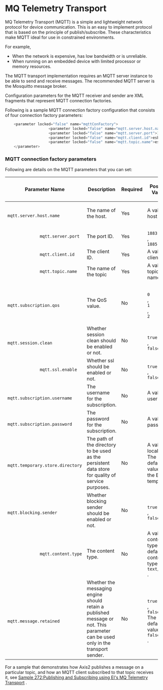 # MQ Telemetry Transport

MQ Telemetry Transport (MQTT) is a simple and lightweight network
protocol for device communication. This is an easy to implement protocol
that is based on the principle of publish/subscribe. These
characteristics make MQTT ideal for use in constrained environments.

For example,

-   When the network is expensive, has low bandwidth or is unreliable.
-   When running on an embedded device with limited processor or memory
    resources.

The MQTT transport implementation requires an MQTT server instance to be
able to send and receive messages. The recommended MQTT server is the
Mosquitto message broker.

Configuration parameters for the MQTT receiver and sender are XML
fragments that represent MQTT connection factories.

Following is a sample MQTT connection factory configuration that
consists of four connection factory parameters:

``` java
    <parameter locked="false" name="mqttConFactory">
                    <parameter locked="false" name="mqtt.server.host.name">localhost</parameter>
                    <parameter locked="false" name="mqtt.server.port">1883</parameter>
                    <parameter locked="false" name="mqtt.client.id">esb.test.listener</parameter>
                    <parameter locked="false" name="mqtt.topic.name">esb.test2</parameter>
    </parameter>
```

### MQTT connection factory parameters

Following are details on the MQTT parameters that you can set:

<table>
<colgroup>
<col style="width: 25%" />
<col style="width: 25%" />
<col style="width: 25%" />
<col style="width: 25%" />
</colgroup>
<thead>
<tr class="header">
<th><p>Parameter Name</p></th>
<th><p>Description</p></th>
<th><p>Required</p></th>
<th><p>Possible Values</p></th>
</tr>
</thead>
<tbody>
<tr class="odd">
<td><code>             mqtt.server.host.name            </code></td>
<td>The name of the host.</td>
<td><p>Yes</p></td>
<td><p>A valid host name</p></td>
</tr>
<tr class="even">
<td><code>             mqtt.server.port            </code></td>
<td>The port ID.</td>
<td>Yes</td>
<td><code>             1883            </code> , <code>             1885            </code></td>
</tr>
<tr class="odd">
<td><code>             mqtt.client.id            </code></td>
<td>The client ID.</td>
<td>Yes</td>
<td>A valid client ID</td>
</tr>
<tr class="even">
<td><code>             mqtt.topic.name            </code></td>
<td>The name of the topic</td>
<td>Yes</td>
<td>A valid topic name</td>
</tr>
<tr class="odd">
<td><code>             mqtt.subscription.qos            </code></td>
<td>The QoS value.</td>
<td>No</td>
<td><p><code>              0             </code> , <code>              1             </code> , <code>              2             </code></p></td>
</tr>
<tr class="even">
<td><code>             mqtt.session.clean            </code></td>
<td>Whether session clean should be enabled or not.</td>
<td>No</td>
<td><code>             true            </code> , <code>             false            </code></td>
</tr>
<tr class="odd">
<td><code>             mqtt.ssl.enable            </code></td>
<td>Whether ssl should be enabled or not.</td>
<td>No</td>
<td><code>             true            </code> , <code>             false            </code></td>
</tr>
<tr class="even">
<td><code>             mqtt.subscription.username            </code></td>
<td>The username for the subscription.</td>
<td>No</td>
<td>A valid user name</td>
</tr>
<tr class="odd">
<td><code>             mqtt.subscription.password            </code></td>
<td>The password for the subscription.</td>
<td>No</td>
<td>A valid password</td>
</tr>
<tr class="even">
<td><code>             mqtt.temporary.store.directory            </code></td>
<td>The path of the directory to be used as the persistent data store for quality of service purposes.</td>
<td>No</td>
<td>A valid local path. The default value is the ESB temp path.</td>
</tr>
<tr class="odd">
<td><code>             mqtt.blocking.sender            </code></td>
<td>Whether blocking sender should be enabled or not.</td>
<td>No</td>
<td><code>             true            </code> , <code>             false            </code></td>
</tr>
<tr class="even">
<td><code>             mqtt.content.type            </code></td>
<td>The content type.</td>
<td>No</td>
<td>A valid content type. the default content type is <code>             text/plain            </code> .</td>
</tr>
<tr class="odd">
<td><code>             mqtt.message.retained            </code></td>
<td>Whether the messaging engine should retain a published message or not. This parameter can be used only in the transport sender.</td>
<td>No</td>
<td><code>             true            </code> , <code>             false            </code><br />
The default value is <code>             false            </code> .</td>
</tr>
</tbody>
</table>

For a sample that demonstrates how Axis2 publishes a message on a
particular topic, and how an MQTT client subscribed to that topic
receives it, see [Sample 272:Publishing and Subscribing using EI's MQ
Telemetry
Transport](https://docs.wso2.com/display/EI650/Sample+272%3A+Publishing+and+Subscribing+using+WSO2+ESB%27s+MQ+Telemetry+Transport)
.
